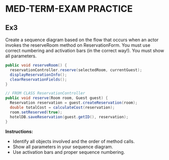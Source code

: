 # MED-TERM-EXAM PRACTICE

## Ex3

Create a sequence diagram based on the flow that occurs when an actor invokes the reserveRoom method on ReservationForm. You must use correct numbering and activation bars (in the correct way!). You must show all parameters.

```java
public void reserveRoom() {
  reservationController.reserve(selectedRoom, currentGuest);
  displayReservationInfo();
  clearReservationFields();
}

// FROM CLASS ReservationController
public void reserve(Room room, Guest guest) {
  Reservation reservation = guest.createReservation(room);
  double totalCost = calculateCost(reservation);
  room.setReserved(true);
  hotelDB.saveReservation(guest.getID(), reservation);
}
```

**Instructions:**

- Identify all objects involved and the order of method calls.
- Show all parameters in your sequence diagram.
- Use activation bars and proper sequence numbering.
